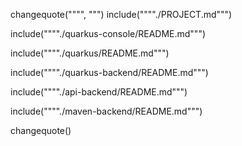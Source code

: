 changequote("""", """)
include(""""./PROJECT.md""")

include(""""./quarkus-console/README.md""")

include(""""./quarkus/README.md""")

include(""""./quarkus-backend/README.md""")

include(""""./api-backend/README.md""")

include(""""./maven-backend/README.md""")

changequote()
